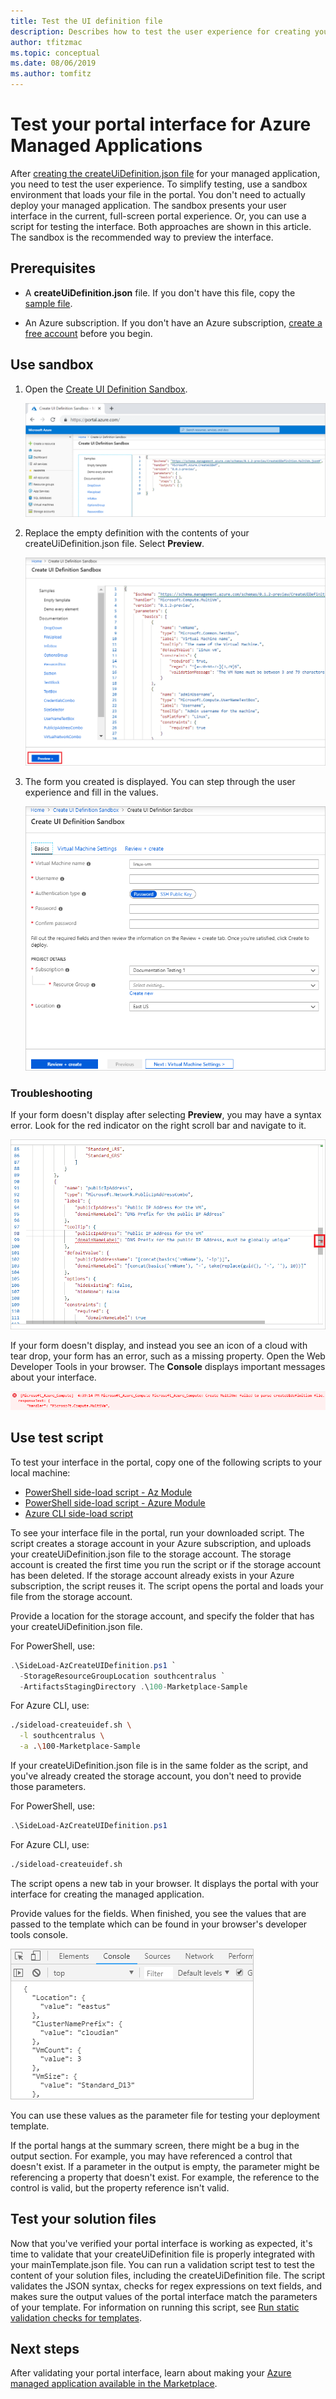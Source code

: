 ```yaml
---
title: Test the UI definition file
description: Describes how to test the user experience for creating your Azure Managed Application through the portal.
author: tfitzmac
ms.topic: conceptual
ms.date: 08/06/2019
ms.author: tomfitz
---
```

# Test your portal interface for Azure Managed Applications

After [creating the createUiDefinition.json file](create-uidefinition-overview.md) for your managed application, you need to test the user experience. To simplify testing, use a sandbox environment that loads your file in the portal. You don't need to actually deploy your managed application. The sandbox presents your user interface in the current, full-screen portal experience. Or, you can use a script for testing the interface. Both approaches are shown in this article. The sandbox is the recommended way to preview the interface.

## Prerequisites

* A **createUiDefinition.json** file. If you don't have this file, copy the [sample file](https://github.com/Azure/azure-quickstart-templates/blob/master/100-marketplace-sample/createUiDefinition.json).

* An Azure subscription. If you don't have an Azure subscription, [create a free account](https://azure.microsoft.com/free/) before you begin.

## Use sandbox

1. Open the [Create UI Definition Sandbox](https://portal.azure.com/?feature.customPortal=false&#blade/Microsoft_Azure_CreateUIDef/SandboxBlade).

   ![Show sandbox](./media/test-createuidefinition/show-sandbox.png)

1. Replace the empty definition with the contents of your createUiDefinition.json file. Select **Preview**.

   ![Select preview](./media/test-createuidefinition/select-preview.png)

1. The form you created is displayed. You can step through the user experience and fill in the values.

   ![Show form](./media/test-createuidefinition/show-ui-form.png)

### Troubleshooting

If your form doesn't display after selecting **Preview**, you may have a syntax error. Look for the red indicator on the right scroll bar and navigate to it.

![Show syntax error](./media/test-createuidefinition/show-syntax-error.png)

If your form doesn't display, and instead you see an icon of a cloud with tear drop, your form has an error, such as a missing property. Open the Web Developer Tools in your browser. The **Console** displays important messages about your interface.

![Show error](./media/test-createuidefinition/show-error.png)

## Use test script

To test your interface in the portal, copy one of the following scripts to your local machine:

* [PowerShell side-load script - Az Module](https://github.com/Azure/azure-quickstart-templates/blob/master/SideLoad-AzCreateUIDefinition.ps1)
* [PowerShell side-load script - Azure Module](https://github.com/Azure/azure-quickstart-templates/blob/master/SideLoad-CreateUIDefinition.ps1)
* [Azure CLI side-load script](https://github.com/Azure/azure-quickstart-templates/blob/master/sideload-createuidef.sh)

To see your interface file in the portal, run your downloaded script. The script creates a storage account in your Azure subscription, and uploads your createUiDefinition.json file to the storage account. The storage account is created the first time you run the script or if the storage account has been deleted. If the storage account already exists in your Azure subscription, the script reuses it. The script opens the portal and loads your file from the storage account.

Provide a location for the storage account, and specify the folder that has your createUiDefinition.json file.

For PowerShell, use:

```powershell
.\SideLoad-AzCreateUIDefinition.ps1 `
  -StorageResourceGroupLocation southcentralus `
  -ArtifactsStagingDirectory .\100-Marketplace-Sample
```

For Azure CLI, use:

```bash
./sideload-createuidef.sh \
  -l southcentralus \
  -a .\100-Marketplace-Sample
```

If your createUiDefinition.json file is in the same folder as the script, and you've already created the storage account, you don't need to provide those parameters.

For PowerShell, use:

```powershell
.\SideLoad-AzCreateUIDefinition.ps1
```

For Azure CLI, use:

```bash
./sideload-createuidef.sh
```

The script opens a new tab in your browser. It displays the portal with your interface for creating the managed application.

Provide values for the fields. When finished, you see the values that are passed to the template which can be found in your browser's developer tools console.

![Show values](./media/test-createuidefinition/show-json.png)

You can use these values as the parameter file for testing your deployment template.

If the portal hangs at the summary screen, there might be a bug in the output section. For example, you may have referenced a control that doesn't exist. If a parameter in the output is empty, the parameter might be referencing a property that doesn't exist. For example, the reference to the control is valid, but the property reference isn't valid.

## Test your solution files

Now that you've verified your portal interface is working as expected, it's time to validate that your createUiDefinition file is properly integrated with your mainTemplate.json file. You can run a validation script test to test the content of your solution files, including the createUiDefinition file. The script validates the JSON syntax, checks for regex expressions on text fields, and makes sure the output values of the portal interface match the parameters of your template. For information on running this script, see [Run static validation checks for templates](https://github.com/Azure/azure-quickstart-templates/tree/master/test).

## Next steps

After validating your portal interface, learn about making your [Azure managed application available in the Marketplace](../../marketplace/create-new-azure-apps-offer.md).